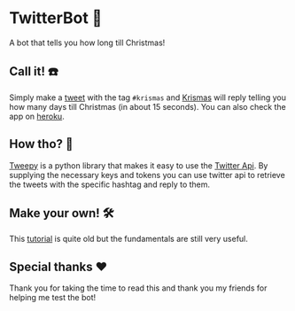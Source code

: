 # TwitterBot 🎄
A bot that tells you how long till Christmas!

## Call it! ☎️
Simply make a [tweet](https://twitter.com/compose/tweet) with the tag `#krismas` and [Krismas](https://twitter.com/krismas_1) will reply telling you how many days till Christmas (in about 15 seconds). You can also check the app on [heroku](https://twitterbot-saber.herokuapp.com).

## How tho? 🤔
[Tweepy](https://www.tweepy.org) is a python library that makes it easy to use the [Twitter Api](https://developer.twitter.com/en/docs/twitter-api). By supplying the necessary keys and tokens you can use twitter api to retrieve the tweets with the specific hashtag and reply to them.

## Make your own! 🛠️
This [tutorial](https://www.youtube.com/watch?v=W0wWwglE1Vc) is quite old but the fundamentals are still very useful.

## Special thanks ♥️
Thank you for taking the time to read this and thank you my friends for helping me test the bot!
